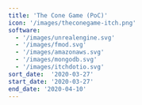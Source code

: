 ```yaml
---
title: 'The Cone Game (PoC)'
icon: '/images/theconegame-itch.png'
software:
  - '/images/unrealengine.svg'
  - '/images/fmod.svg'
  - '/images/amazonaws.svg'
  - '/images/mongodb.svg'
  - '/images/itchdotio.svg'
sort_date:  '2020-03-27'
start_date: '2020-03-27'
end_date: '2020-04-10'
---
```


